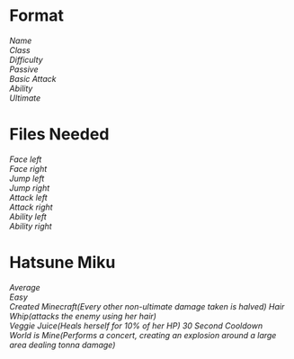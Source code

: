 # Format
 *Name*   
 *Class*  
 *Difficulty*  
 *Passive*  
 *Basic Attack*  
 *Ability*  
 *Ultimate*   
# Files Needed
*Face left*  
*Face right*  
*Jump left*  
*Jump right*  
*Attack left*  
*Attack right*  
*Ability left*  
*Ability right*  

# Hatsune Miku
 *Average*  
 *Easy*  
 *Created Minecraft(Every other non-ultimate damage taken is halved)* 
 *Hair Whip(attacks the enemy using her hair)*  
 *Veggie Juice(Heals herself for 10% of her HP) 30 Second Cooldown*  
 *World is Mine(Performs a concert, creating an explosion around a large area dealing tonna damage)*   
